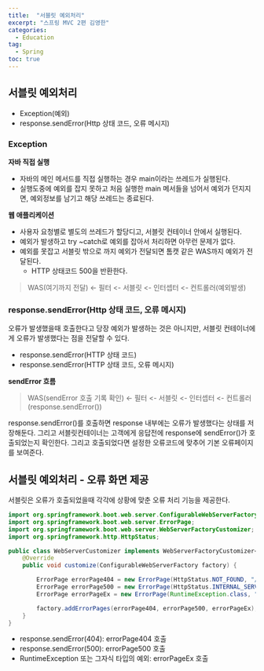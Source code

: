 ```yaml
---
title:  "서블릿 예외처리"
excerpt: "스프링 MVC 2편 김영한"
categories:
  - Education
tag:
  - Spring
toc: true
---
```


## 서블릿 예외처리
- Exception(예외)
- response.sendError(Http 상태 코드, 오류 메시지)

### Exception

**자바 직접 실행**
- 자바의 메인 메서드를 직접 실행하는 경우 main이라는 쓰레드가 실행된다.
- 실행도중에 예외를 잡지 못하고 처음 실행한 main 메서들을 넘어서 예외가 던지지면, 예외정보를 남기고 해당 쓰레드는 종료된다.

**웹 애플리케이션**
- 사용자 요청별로 별도의 쓰레드가 할당디고, 서블릿 컨테이너 안에서 실행된다.
- 예외가 발생하고 try ~catch로 예외를 잡아서 처리하면 아무런 문제가 없다.
- 예외를 못잡고 서블릿 밖으로 까지 예외가 전달되면 톰캣 같은 WAS까지 예외가 전달된다.
  * HTTP 상태코드 500을 반환한다.

> WAS(여기까지 전달) <- 필터 <- 서블릿 <- 인터셉터 <- 컨트롤러(예외발생)


### response.sendError(Http 상태 코드, 오류 메시지)
오류가 발생했을때 호출한다고 당장 예외가 발생하는 것은 아니지만, 서블릿 컨테이너에게 오류가 발생했다는 점을 전달할 수 있다.

- response.sendError(HTTP 상태 코드)
- response.sendError(HTTP 상태 코드, 오류 메시지)

**sendError 흐름**
> WAS(sendError 호출 기록 확인) <- 필터 <- 서블릿 <- 인터셉터 <- 컨트롤러 (response.sendError())

response.sendError()를 호출하면 response 내부에는 오류가 발생했다는 상태를 저장해둔다. 
그리고 서블릿컨테이너는 고객에게 응답전에 response에 sendError()가 호출되었는지 확인한다. 
그리고 호출되었다면 설정한 오류코드에 맞추어 기본 오류페이지를 보여준다.

## 서블릿 예외처리 - 오류 화면 제공
서블릿은 오류가 호출되었을때 각각에 상황에 맞춘 오류 처리 기능을 제공한다.

``` java
import org.springframework.boot.web.server.ConfigurableWebServerFactory;
import org.springframework.boot.web.server.ErrorPage;
import org.springframework.boot.web.server.WebServerFactoryCustomizer;
import org.springframework.http.HttpStatus;

public class WebServerCustomizer implements WebServerFactoryCustomizer<ConfigurableWebServerFactory> {
    @Override
    public void customize(ConfigurableWebServerFactory factory) {

        ErrorPage errorPage404 = new ErrorPage(HttpStatus.NOT_FOUND, "/error-page/400");
        ErrorPage errorPage500 = new ErrorPage(HttpStatus.INTERNAL_SERVER_ERROR, "/error-page/500");
        ErrorPage errorPageEx = new ErrorPage(RuntimeException.class, "/error-page/500");

        factory.addErrorPages(errorPage404, errorPage500, errorPageEx);
    }
}
```
- response.sendError(404): errorPage404 호출
- response.sendError(500): errorPage500 호출 
- RuntimeException 또는 그자식 타입의 예외: errorPageEx 호출


